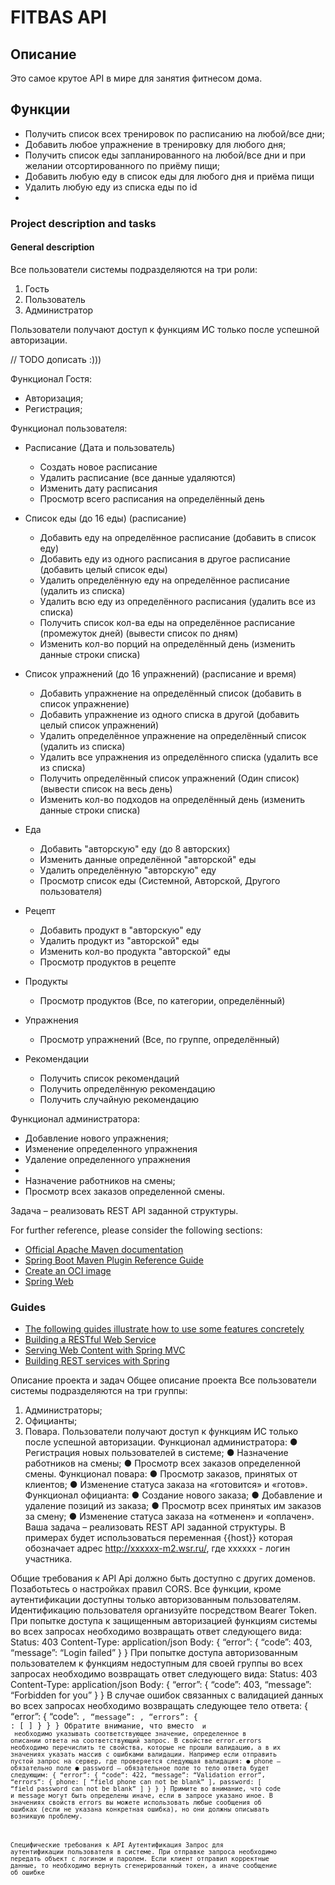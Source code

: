 # FITBAS API
## Описание
Это самое крутое API в мире для занятия фитнесом дома.

## Функции
* Получить список всех тренировок по расписанию на любой/все дни;
* Добавить любое упражнение в тренировку для любого дня;
* Получить список еды запланированного на любой/все дни и при желании отсортированного по приёму пищи;
* Добавить любую еду в список еды для любого дня и приёма пищи
* Удалить любую еду из списка еды по id
* 


### Project description and tasks

#### General description

Все пользователи системы подразделяются на три роли:

1. Гость
2. Пользователь
3. Администратор

Пользователи получают доступ к функциям ИС только после успешной авторизации.

// TODO дописать :)))

Функционал Гостя:
* Авторизация;
* Регистрация;

Функционал пользователя:
* Расписание (Дата и пользователь)
   * Создать новое расписание
   * Удалить расписание (все данные удаляются)
   * Изменить дату расписания
   * Просмотр всего расписания на определённый день

* Список еды (до 16 еды) (расписание)
   * Добавить еду на определённое расписание (добавить в список еду)
   * Добавить еду из одного расписания в другое расписание (добавить целый список еды)
   * Удалить определённую еду на определённое расписание (удалить из списка)
   * Удалить всю еду из определённого расписания (удалить все из списка)
   * Получить список кол-ва еды на определённое расписание (промежуток дней) (вывести список по дням)
   * Изменить кол-во порций на определённый день (изменить данные строки списка)

* Список упражнений (до 16 упражнений) (расписание и время)
   * Добавить упражнение на определённый список (добавить в список упражнение)
   * Добавить упражнение из одного списка в другой (добавить целый список упражнений)
   * Удалить определённое упражнение на определённый список (удалить из списка)
   * Удалить все упражнения из определённого списка (удалить все из списка)
   * Получить определённый список упражнений (Один список) (вывести список на весь день)
   * Изменить кол-во подходов на определённый день (изменить данные строки списка)

* Еда
  * Добавить "авторскую" еду (до 8 авторских)
  * Изменить данные определённой "авторской" еды
  * Удалить определённую "авторскую" еду
  * Просмотр список еды (Системной, Авторской, Другого пользователя)

* Рецепт
  * Добавить продукт в "авторскую" еду
  * Удалить продукт из "авторской" еды
  * Изменить кол-во продукта "авторской" еды
  * Просмотр продуктов в рецепте

* Продукты
  * Просмотр продуктов (Все, по категории, определённый)

* Упражнения
  * Просмотр упражнений (Все, по группе, определённый)

* Рекомендации
  * Получить список рекомендаций
  * Получить определённую рекомендацию
  * Получить случайную рекомендацию
  



Функционал администратора:
* Добавление нового упражнения;
* Изменение определенного упражнения
* Удаление определенного упражнения
*
* Назначение работников на смены;
* Просмотр всех заказов определенной смены.

Задача – реализовать REST API заданной структуры.


For further reference, please consider the following sections:

* [Official Apache Maven documentation](https://maven.apache.org/guides/index.html)
* [Spring Boot Maven Plugin Reference Guide](https://docs.spring.io/spring-boot/docs/3.2.0/maven-plugin/reference/html/)
* [Create an OCI image](https://docs.spring.io/spring-boot/docs/3.2.0/maven-plugin/reference/html/#build-image)
* [Spring Web](https://docs.spring.io/spring-boot/docs/3.2.0/reference/htmlsingle/index.html#web)

### Guides
* [The following guides illustrate how to use some features concretely]()
* [Building a RESTful Web Service](https://spring.io/guides/gs/rest-service/)
* [Serving Web Content with Spring MVC](https://spring.io/guides/gs/serving-web-content/)
* [Building REST services with Spring](https://spring.io/guides/tutorials/rest/)

Описание проекта и задач
Общее описание проекта
Все пользователи системы подразделяются на три группы:
1. Администраторы;
2. Официанты;
3. Повара.
   Пользователи получают доступ к функциям ИС только после успешной авторизации.
   Функционал администратора:
   ● Регистрация новых пользователей в системе;
   ● Назначение работников на смены;
   ● Просмотр всех заказов определенной смены.
   Функционал повара:
   ● Просмотр заказов, принятых от клиентов;
   ● Изменение статуса заказа на «готовится» и «готов».
   Функционал официанта:
   ● Создание нового заказа;
   ● Добавление и удаление позиций из заказа;
   ● Просмотр всех принятых им заказов за смену;
   ● Изменение статуса заказа на «отменен» и «оплачен».
   Ваша задача – реализовать REST API заданной структуры.
   В примерах будет использоваться переменная {{host}} которая обозначает адрес
   http://xxxxxx-m2.wsr.ru/, где xxxxxx - логин участника.

Общие требования к API
Api должно быть доступно с других доменов. Позаботьтесь о настройках правил CORS.
Все функции, кроме аутентификации доступны только авторизованным пользователям.
Идентификацию пользователя организуйте посредством Bearer Token.
При попытке доступа к защищенным авторизацией функциям системы во всех запросах
необходимо возвращать ответ следующего вида:
Status: 403
Content-Type: application/json
Body:
{
“error”: {
“code”: 403,
“message”: “Login failed”
}
}
При попытке доступа авторизованным пользователем к функциям недоступным для своей
группы во всех запросах необходимо возвращать ответ следующего вида:
Status: 403
Content-Type: application/json
Body:
{
“error”: {
“code”: 403,
“message”: “Forbidden for you”
}
}
В случае ошибок связанных с валидацией данных во всех запросах необходимо возвращать
следующее тело ответа:
{
“error”: {
“code”: <code>,
“message”: <message>,
“errors”: {
<key>: [ <error message>]
}
}
}
Обратите внимание, что вместо <code> и <message> необходимо указывать соответствующее
значение, определенное в описании ответа на соответствующий запрос. В свойстве error.errors
необходимо перечислить те свойства, которые не прошли валидацию, а в их значениях указать
массив с ошибками валидации.
Например если отправить пустой запрос на сервер, где проверяется следующая валидация:
● phone – обязательно поле
● password – обязательное поле
то тело ответа будет следующим:
{
“error”: {
“code”: 422,
“message”: “Validation error”,
“errors”: {
phone: [ “field phone can not be blank” ],
password: [ “field password can not be blank” ]
}
}
}
Примите во внимание, что code и message могут быть определены иначе, если в запросе
указано иное. В значениях свойств errors вы можете использовать любые сообщения об
ошибках (если не указана конкретная ошибка), но они должны описывать возникшую проблему.


Специфические требования к API
Аутентификация
Запрос для аутентификации пользователя в системе. При отправке запроса необходимо
передать объект с логином и паролем. Если клиент отправил корректные данные, то
необходимо вернуть сгенерированный токен, а иначе сообщение об ошибке